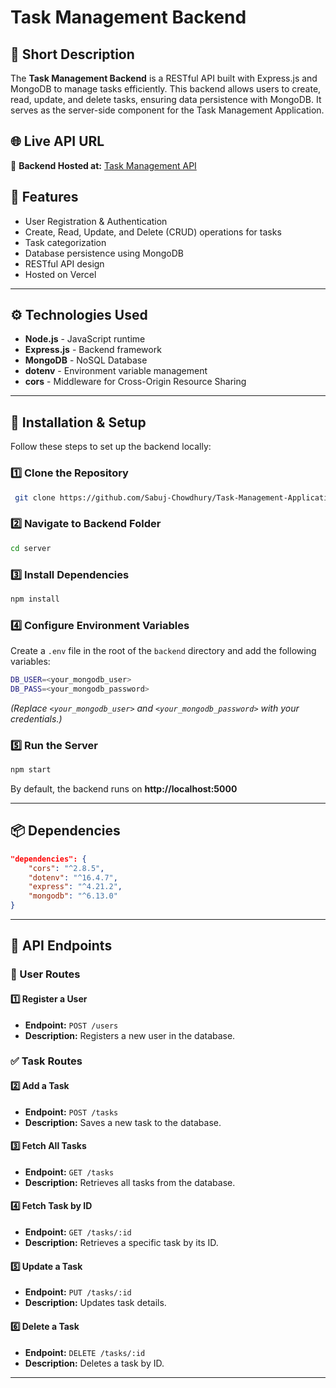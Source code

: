 # Task Management Backend

## 📌 Short Description

The **Task Management Backend** is a RESTful API built with Express.js and MongoDB to manage tasks efficiently. This backend allows users to create, read, update, and delete tasks, ensuring data persistence with MongoDB. It serves as the server-side component for the Task Management Application.

## 🌐 Live API URL

🔗 **Backend Hosted at:** [Task Management API](https://todo-seven-weld-93.vercel.app)

## 📂 Features

- User Registration & Authentication
- Create, Read, Update, and Delete (CRUD) operations for tasks
- Task categorization
- Database persistence using MongoDB
- RESTful API design
- Hosted on Vercel

---

## ⚙️ Technologies Used

- **Node.js** - JavaScript runtime
- **Express.js** - Backend framework
- **MongoDB** - NoSQL Database
- **dotenv** - Environment variable management
- **cors** - Middleware for Cross-Origin Resource Sharing

---

## 🚀 Installation & Setup

Follow these steps to set up the backend locally:

### 1️⃣ Clone the Repository

```sh
 git clone https://github.com/Sabuj-Chowdhury/Task-Management-Application
```

### 2️⃣ Navigate to Backend Folder

```sh
cd server
```

### 3️⃣ Install Dependencies

```sh
npm install
```

### 4️⃣ Configure Environment Variables

Create a `.env` file in the root of the `backend` directory and add the following variables:

```sh
DB_USER=<your_mongodb_user>
DB_PASS=<your_mongodb_password>
```

_(Replace `<your_mongodb_user>` and `<your_mongodb_password>` with your credentials.)_

### 5️⃣ Run the Server

```sh
npm start
```

By default, the backend runs on **http://localhost:5000**

---

## 📦 Dependencies

```json
"dependencies": {
    "cors": "^2.8.5",
    "dotenv": "^16.4.7",
    "express": "^4.21.2",
    "mongodb": "^6.13.0"
}
```

---

## 📢 API Endpoints

### 🚀 User Routes

#### 1️⃣ Register a User

- **Endpoint:** `POST /users`
- **Description:** Registers a new user in the database.

### ✅ Task Routes

#### 2️⃣ Add a Task

- **Endpoint:** `POST /tasks`
- **Description:** Saves a new task to the database.

#### 3️⃣ Fetch All Tasks

- **Endpoint:** `GET /tasks`
- **Description:** Retrieves all tasks from the database.

#### 4️⃣ Fetch Task by ID

- **Endpoint:** `GET /tasks/:id`
- **Description:** Retrieves a specific task by its ID.

#### 5️⃣ Update a Task

- **Endpoint:** `PUT /tasks/:id`
- **Description:** Updates task details.

#### 6️⃣ Delete a Task

- **Endpoint:** `DELETE /tasks/:id`
- **Description:** Deletes a task by ID.

---
